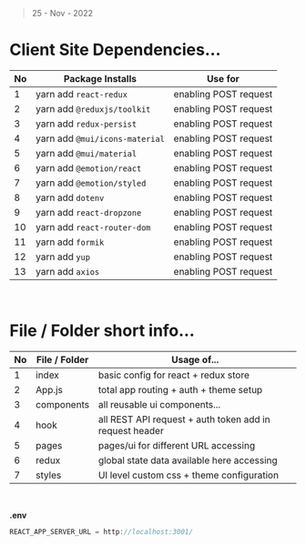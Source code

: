 > 25 - Nov - 2022


# Client Site Dependencies...

|No| Package Installs           | Use for                                       |
|--|----------------------------|-----------------------------------------------|
|1 | yarn add `react-redux`     | enabling POST request        |
|2 | yarn add `@reduxjs/toolkit`| enabling POST request        |
|3 | yarn add `redux-persist`   | enabling POST request        |
|4 | yarn add `@mui/icons-material`  | enabling POST request   |
|5 | yarn add `@mui/material`   | enabling POST request        |
|6 | yarn add `@emotion/react`  | enabling POST request        |
|7 | yarn add `@emotion/styled` | enabling POST request        |
|8 | yarn add `dotenv`          | enabling POST request        |
|9 | yarn add `react-dropzone`  | enabling POST request        |
|10| yarn add `react-router-dom`| enabling POST request        |
|11| yarn add `formik`          | enabling POST request        |
|12| yarn add `yup`             | enabling POST request        |
|13| yarn add `axios`           | enabling POST request        |

<br />

# File / Folder short info...
|No| File / Folder | Usage of...                                |
|--|---------------|--------------------------------------------|
|1 | index         | basic config for react + redux store       |
|2 | App.js        | total app routing + auth + theme setup     |
|3 | components    | all reusable ui components...              |
|4 | hook          | all REST API request + auth token add in request header |
|5 | pages         | pages/ui for different URL accessing       |
|6 | redux         | global state data available here accessing |
|7 | styles        | UI level custom css + theme configuration  |

<br />

**.env**

```js
REACT_APP_SERVER_URL = http://localhost:3001/
```
